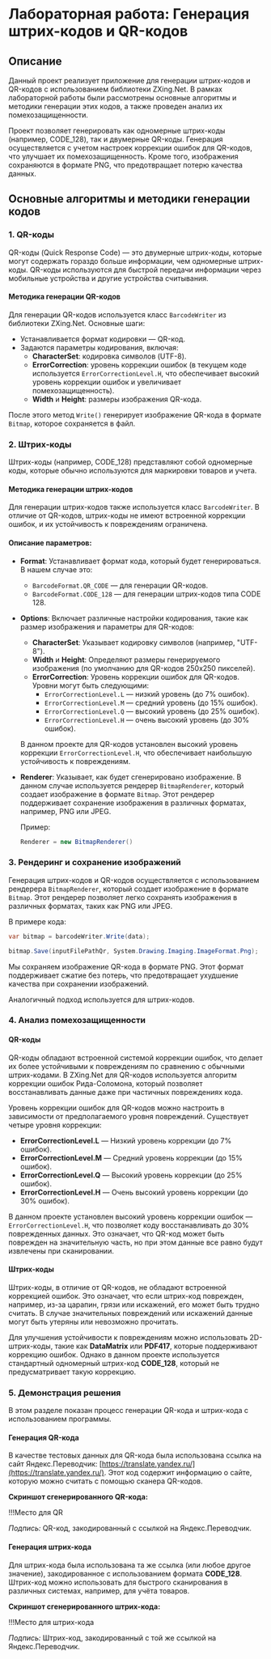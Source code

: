 # Лабораторная работа: Генерация штрих-кодов и QR-кодов

## Описание

Данный проект реализует приложение для генерации штрих-кодов и QR-кодов с использованием библиотеки ZXing.Net. В рамках лабораторной работы были рассмотрены основные алгоритмы и методики генерации этих кодов, а также проведен анализ их помехозащищенности.

Проект позволяет генерировать как одномерные штрих-коды (например, CODE_128), так и двумерные QR-коды. Генерация осуществляется с учетом настроек коррекции ошибок для QR-кодов, что улучшает их помехозащищенность. Кроме того, изображения сохраняются в формате PNG, что предотвращает потерю качества данных.

## Основные алгоритмы и методики генерации кодов

### 1. **QR-коды**

QR-коды (Quick Response Code) — это двумерные штрих-коды, которые могут содержать гораздо больше информации, чем одномерные штрих-коды. QR-коды используются для быстрой передачи информации через мобильные устройства и другие устройства считывания.

#### Методика генерации QR-кодов

Для генерации QR-кодов используется класс `BarcodeWriter` из библиотеки ZXing.Net. Основные шаги:

- Устанавливается формат кодировки — QR-код.
- Задаются параметры кодирования, включая:
  - **CharacterSet**: кодировка символов (UTF-8).
  - **ErrorCorrection**: уровень коррекции ошибок (в текущем коде используется `ErrorCorrectionLevel.H`, что обеспечивает высокий уровень коррекции ошибок и увеличивает помехозащищенность).
  - **Width** и **Height**: размеры изображения QR-кода.
  
После этого метод `Write()` генерирует изображение QR-кода в формате `Bitmap`, которое сохраняется в файл.

### 2. **Штрих-коды**

Штрих-коды (например, CODE_128) представляют собой одномерные коды, которые обычно используются для маркировки товаров и учета.

#### Методика генерации штрих-кодов

Для генерации штрих-кодов также используется класс `BarcodeWriter`. В отличие от QR-кодов, штрих-коды не имеют встроенной коррекции ошибок, и их устойчивость к повреждениям ограничена.

#### Описание параметров:

- **Format**: Устанавливает формат кода, который будет генерироваться. В нашем случае это:
  - `BarcodeFormat.QR_CODE` — для генерации QR-кодов.
  - `BarcodeFormat.CODE_128` — для генерации штрих-кодов типа CODE 128.

- **Options**: Включает различные настройки кодирования, такие как размер изображения и параметры для QR-кодов:
  - **CharacterSet**: Указывает кодировку символов (например, "UTF-8").
  - **Width** и **Height**: Определяют размеры генерируемого изображения (по умолчанию для QR-кодов 250x250 пикселей).
  - **ErrorCorrection**: Уровень коррекции ошибок для QR-кодов. Уровни могут быть следующими:
    - `ErrorCorrectionLevel.L` — низкий уровень (до 7% ошибок).
    - `ErrorCorrectionLevel.M` — средний уровень (до 15% ошибок).
    - `ErrorCorrectionLevel.Q` — высокий уровень (до 25% ошибок).
    - `ErrorCorrectionLevel.H` — очень высокий уровень (до 30% ошибок).

  В данном проекте для QR-кодов установлен высокий уровень коррекции `ErrorCorrectionLevel.H`, что обеспечивает наибольшую устойчивость к повреждениям.

- **Renderer**: Указывает, как будет сгенерировано изображение. В данном случае используется рендерер `BitmapRenderer`, который создает изображение в формате `Bitmap`. Этот рендерер поддерживает сохранение изображения в различных форматах, например, PNG или JPEG.

  Пример:

  ```csharp
  Renderer = new BitmapRenderer()

### 3. **Рендеринг и сохранение изображений**

Генерация штрих-кодов и QR-кодов осуществляется с использованием рендерера `BitmapRenderer`, который создает изображение в формате `Bitmap`. Этот рендерер позволяет легко сохранять изображения в различных форматах, таких как PNG или JPEG.

В примере кода:

```csharp
var bitmap = barcodeWriter.Write(data);

bitmap.Save(inputFilePathQr, System.Drawing.Imaging.ImageFormat.Png);

```

Мы сохраняем изображение QR-кода в формате PNG. Этот формат поддерживает сжатие без потерь, что предотвращает ухудшение качества при сохранении изображений.

Аналогичный подход используется для штрих-кодов.

### 4. **Анализ помехозащищенности**

#### QR-коды

QR-коды обладают встроенной системой коррекции ошибок, что делает их более устойчивыми к повреждениям по сравнению с обычными штрих-кодами. В ZXing.Net для QR-кодов используется алгоритм коррекции ошибок Рида-Соломона, который позволяет восстанавливать данные даже при частичных повреждениях кода.

Уровень коррекции ошибок для QR-кодов можно настроить в зависимости от предполагаемого уровня повреждений. Существует четыре уровня коррекции:

- **ErrorCorrectionLevel.L** — Низкий уровень коррекции (до 7% ошибок).
- **ErrorCorrectionLevel.M** — Средний уровень коррекции (до 15% ошибок).
- **ErrorCorrectionLevel.Q** — Высокий уровень коррекции (до 25% ошибок).
- **ErrorCorrectionLevel.H** — Очень высокий уровень коррекции (до 30% ошибок).

В данном проекте установлен высокий уровень коррекции ошибок — `ErrorCorrectionLevel.H`, что позволяет коду восстанавливать до 30% поврежденных данных. Это означает, что QR-код может быть поврежден на значительную часть, но при этом данные все равно будут извлечены при сканировании.

#### Штрих-коды

Штрих-коды, в отличие от QR-кодов, не обладают встроенной коррекцией ошибок. Это означает, что если штрих-код поврежден, например, из-за царапин, грязи или искажений, его может быть трудно считать. В случае значительных повреждений или искажений данные могут быть утеряны или невозможно прочитать.

Для улучшения устойчивости к повреждениям можно использовать 2D-штрих-коды, такие как **DataMatrix** или **PDF417**, которые поддерживают коррекцию ошибок. Однако в данном проекте используется стандартный одномерный штрих-код **CODE_128**, который не предусматривает такую коррекцию.

### 5. Демонстрация решения

В этом разделе показан процесс генерации QR-кода и штрих-кода с использованием программы.

#### Генерация QR-кода

В качестве тестовых данных для QR-кода была использована ссылка на сайт Яндекс.Переводчик: [https://translate.yandex.ru/](https://translate.yandex.ru/). Этот код содержит информацию о сайте, которую можно считать с помощью сканера QR-кодов.

**Скриншот сгенерированного QR-кода:**

!!!Место для QR

*Подпись:* QR-код, закодированный с ссылкой на Яндекс.Переводчик.

#### Генерация штрих-кода

Для штрих-кода была использована та же ссылка (или любое другое значение), закодированное с использованием формата **CODE_128**. Штрих-код можно использовать для быстрого сканирования в различных системах, например, для учёта товаров.

**Скриншот сгенерированного штрих-кода:**

!!!Место для штрих-кода

*Подпись:* Штрих-код, закодированный с той же ссылкой на Яндекс.Переводчик.

